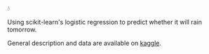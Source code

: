 :droplet:

Using scikit-learn's logistic regression to predict whether it will rain tomorrow.

General description and data are available on [kaggle](https://www.kaggle.com/jsphyg/weather-dataset-rattle-package).
